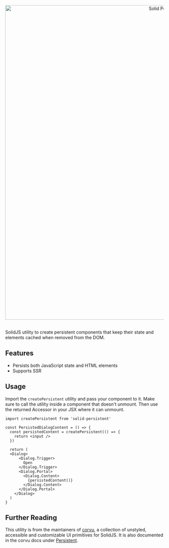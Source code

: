 <div align="center">
  <a href="https://corvu.dev/docs/utilities/persistent">
    <img src="https://corvu.dev/readme/solid-persistent.png" width=1000 alt="Solid Persistent" />
  </a>
</div>
<br />

SolidJS utility to create persistent components that keep their state and elements cached when removed from the DOM.

## Features

- Persists both JavaScript state and HTML elements
- Supports SSR

## Usage

Import the `createPersistent` utility and pass your component to it. Make sure to call the utility inside a component that doesn't unmount. Then use the returned Accessor in your JSX where it can unmount.

```tsx
import createPersistent from 'solid-persistent'
```

```tsx
const PersistedDialogContent = () => {
  const persistedContent = createPersistent(() => {
    return <input />
  })

  return (
  <Dialog>
      <Dialog.Trigger>
        Open
      </Dialog.Trigger>
      <Dialog.Portal>
        <Dialog.Content>
          {persistedContent()}
        </Dialog.Content>
      </Dialog.Portal>
    </Dialog>
  )
}
```

## Further Reading
This utility is from the maintainers of [corvu](https://corvu.dev), a collection of unstyled, accessible and customizable UI primitives for SolidJS. It is also documented in the corvu docs under [Persistent](https://corvu.dev/docs/utilities/persistent).

